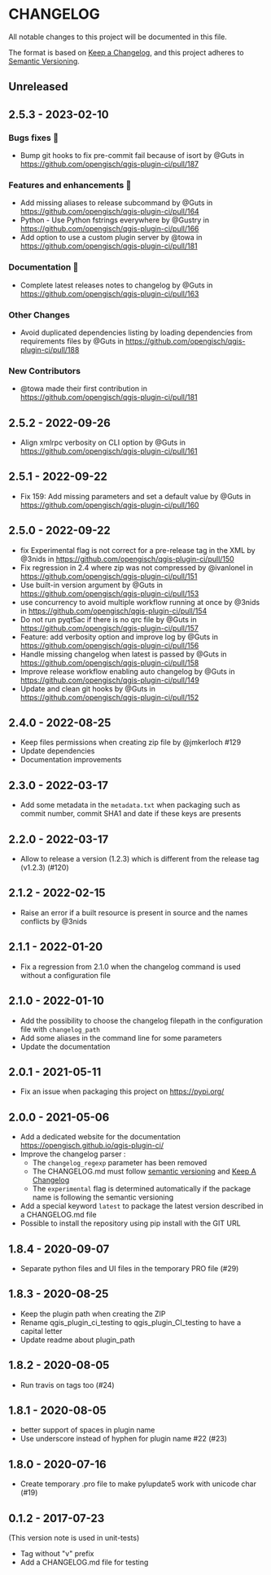 # CHANGELOG

All notable changes to this project will be documented in this file.

The format is based on [Keep a Changelog](https://keepachangelog.com/), and this project adheres to [Semantic Versioning](https://semver.org/).

<!-- ## Unreleased [{version_tag}](https://github.com/opengisch/qgis-plugin-ci/releases/tag/{version_tag}) - YYYY-MM-DD -->

## Unreleased

## 2.5.3 - 2023-02-10

<!-- Release notes generated using configuration in .github/release.yml at 2.5.3 -->

### Bugs fixes 🐛

* Bump git hooks to fix pre-commit fail because of isort by @Guts in <https://github.com/opengisch/qgis-plugin-ci/pull/187>

### Features and enhancements 🎉

* Add missing aliases to release subcommand by @Guts in <https://github.com/opengisch/qgis-plugin-ci/pull/164>
* Python - Use Python fstrings everywhere by @Gustry in <https://github.com/opengisch/qgis-plugin-ci/pull/166>
* Add option to use a custom plugin server by @towa in <https://github.com/opengisch/qgis-plugin-ci/pull/181>

### Documentation 📖

* Complete latest releases notes to changelog by @Guts in <https://github.com/opengisch/qgis-plugin-ci/pull/163>

### Other Changes

* Avoid duplicated dependencies listing by loading dependencies from requirements files by @Guts in <https://github.com/opengisch/qgis-plugin-ci/pull/188>

### New Contributors

* @towa made their first contribution in <https://github.com/opengisch/qgis-plugin-ci/pull/181>

## 2.5.2 - 2022-09-26

* Align xmlrpc verbosity on CLI option by @Guts in <https://github.com/opengisch/qgis-plugin-ci/pull/161>

## 2.5.1 - 2022-09-22

* Fix 159: Add missing parameters and set a default value by @Guts in <https://github.com/opengisch/qgis-plugin-ci/pull/160>

## 2.5.0 - 2022-09-22

* fix Experimental flag is not correct for a pre-release tag in the XML by @3nids in <https://github.com/opengisch/qgis-plugin-ci/pull/150>
* Fix regression in 2.4 where zip was not compressed by @ivanlonel in <https://github.com/opengisch/qgis-plugin-ci/pull/151>
* Use built-in version argument by @Guts in <https://github.com/opengisch/qgis-plugin-ci/pull/153>
* use concurrency to avoid multiple workflow running at once by @3nids in <https://github.com/opengisch/qgis-plugin-ci/pull/154>
* Do not run pyqt5ac if there is no qrc file by @Guts in <https://github.com/opengisch/qgis-plugin-ci/pull/157>
* Feature: add verbosity option and improve log by @Guts in <https://github.com/opengisch/qgis-plugin-ci/pull/156>
* Handle missing changelog when latest is passed by @Guts in <https://github.com/opengisch/qgis-plugin-ci/pull/158>
* Improve release workflow enabling auto changelog by @Guts in <https://github.com/opengisch/qgis-plugin-ci/pull/149>
* Update and clean git hooks by @Guts in <https://github.com/opengisch/qgis-plugin-ci/pull/152>

## 2.4.0 - 2022-08-25

* Keep files permissions when creating zip file by @jmkerloch #129
* Update dependencies
* Documentation improvements

## 2.3.0 - 2022-03-17

* Add some metadata in the `metadata.txt` when packaging such as commit number, commit SHA1 and date if these keys are presents

## 2.2.0 - 2022-03-17

* Allow to release a version (1.2.3) which is different from the release tag (v1.2.3) (#120)

## 2.1.2 - 2022-02-15

* Raise an error if a built resource is present in source and the names conflicts by @3nids

## 2.1.1 - 2022-01-20

* Fix a regression from 2.1.0 when the changelog command is used without a configuration file

## 2.1.0 - 2022-01-10

* Add the possibility to choose the changelog filepath in the configuration file with `changelog_path`
* Add some aliases in the command line for some parameters
* Update the documentation

## 2.0.1 - 2021-05-11

* Fix an issue when packaging this project on <https://pypi.org/>

## 2.0.0 - 2021-05-06

* Add a dedicated website for the documentation <https://opengisch.github.io/qgis-plugin-ci/>
* Improve the changelog parser :
  * The `changelog_regexp` parameter has been removed
  * The CHANGELOG.md must follow [semantic versioning](https://semver.org/) and [Keep A Changelog](https://keepachangelog.com/)
  * The `experimental` flag is determined automatically if the package name is following the semantic versioning
* Add a special keyword `latest` to package the latest version described in a CHANGELOG.md file
* Possible to install the repository using pip install with the GIT URL

## 1.8.4 - 2020-09-07

* Separate python files and UI files in the temporary PRO file (#29)

## 1.8.3 - 2020-08-25

* Keep the plugin path when creating the ZIP
* Rename qgis_plugin_ci_testing to qgis_plugin_CI_testing to have a capital letter
* Update readme about plugin_path

## 1.8.2 - 2020-08-05

* Run travis on tags too (#24)

## 1.8.1 - 2020-08-05

* better support of spaces in plugin name
* Use underscore instead of hyphen for plugin name #22 (#23)

## 1.8.0 - 2020-07-16

* Create temporary .pro file to make pylupdate5 work with unicode char (#19)

## 0.1.2 - 2017-07-23

(This version note is used in unit-tests)

* Tag without "v" prefix
* Add a CHANGELOG.md file for testing
